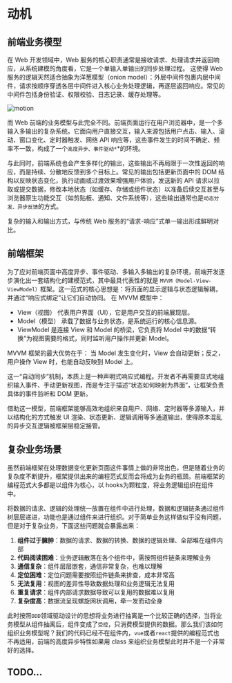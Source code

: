 # 动机

## 前端业务模型

在 Web 开发领域中，Web 服务的核心职责通常是接收请求、处理请求并返回响应，从系统建模的角度看，它是一个单输入单输出的同步处理过程。
这使得 Web 服务的逻辑天然适合抽象为洋葱模型（onion model）：外层中间件包裹内层中间件，请求按顺序穿透各层中间件进入核心业务处理逻辑，再逐层返回响应。常见的中间件包括身份验证、权限校验、日志记录、缓存处理等。

<div class="flex flex-col items-center justify-center">
  <img src="/model.drawio.svg" alt="motion" />
</div>

而 Web 前端的业务模型与此完全不同。前端页面运行在用户浏览器中，是一个多输入多输出的复杂系统。它面向用户直接交互，输入来源包括用户点击、输入、滚动、窗口变化、定时器触发、网络 API 响应等，这些事件发生的时间不确定、频率不一致，构成了一个`高度异步、事件驱动*`\*的环境。

与此同时，前端系统也会产生多样化的输出，这些输出不再局限于一次性返回的响应，而是持续、分散地反馈到多个目标上。常见的输出包括更新页面中的 DOM 结构以反映状态变化，执行动画或过渡效果增强用户体验，发送新的 API 请求以拉取或提交数据，修改本地状态（如缓存、存储或组件状态）以准备后续交互甚至与浏览器原生功能交互（如剪贴板、通知、文件系统等），这些输出通常也是`动态分发、异步反馈`的方式。

复杂的输入和输出方式，与传统 Web 服务的“请求-响应”式单一输出形成鲜明对比。

## 前端框架

为了应对前端页面中高度异步、事件驱动、多输入多输出的复杂环境，前端开发逐步演化出一套结构化的建模范式，其中最具代表性的就是 `MVVM（Model-View-ViewModel）`框架。这一范式的核心思想是：将页面的显示逻辑与状态逻辑解耦，并通过“响应式绑定”让它们自动协同。
在 MVVM 模型中：

- View（视图） 代表用户界面（UI），它是用户交互的前端展现层。
- Model（模型） 承载了数据与业务状态，是系统运行的核心信息源。
- ViewModel 是连接 View 和 Model 的桥梁，它负责将 Model 中的数据“转换”为视图需要的格式，同时监听用户操作并更新 Model。

MVVM 框架的最大优势在于：
当 Model 发生变化时，View 会自动更新；反之，用户操作 View 时，也能自动反映到 Model 上。

这一“自动同步”机制，本质上是一种声明式响应式编程。开发者不再需要显式地组织输入事件、手动更新视图，而是专注于描述“状态如何映射为界面”，让框架负责具体的事件监听和 DOM 更新。

借助这一模型，前端框架能够高效地组织来自用户、网络、定时器等多源输入，并以结构化的方式触发 UI 渲染、状态更新、逻辑调用等多通道输出，使得原本混乱的异步交互逻辑被框架层稳定接管。

## 复杂业务场景

虽然前端框架在处理数据变化更新页面这件事情上做的非常出色，但是随着业务的复杂度不断提升，框架提供出来的编程范式反而会将成为业务的瓶颈。前端框架的编程范式大多都是以组件为核心，以 hooks为颗粒度，将业务逻辑组织在组件中。

将数据的请求、逻辑的处理统一放置在组件中进行处理，数据和逻辑链条通过组件树层层递进，功能也是通过组件来进行组织。对于简单业务这样做似乎没有问题，但是对于复杂业务，下面这些问题就会暴露出来：

1. **组件过于臃肿**：数据的请求、数据的转换、数据的逻辑处理、全部堆在组件内部
2. **代码阅读困难**：业务逻辑散落在各个组件中，需按照组件链条来理解业务
3. **通信复杂**：组件层层嵌套，通信非常复杂，也难以理解
4. **定位困难**：定位问题需要按照组件链条来排查，成本非常高
5. **无法复用**：视图的差异性导致数据处理和业务逻辑无法复用
6. **重复请求**：组件内部请求数据导致可以复用的数据难以复用
7. **复杂度高**：数据流呈现螺旋网状调用，牵一发而动全身

此时按照`DDD`领域驱动设计的思想将业务进行抽离是一个比较正确的选择，当将业务模型从组件抽离后，组件变成了`受控`，只消费模型提供的数据。那么我们该如何组织业务模型呢？我们的代码已经不在组件内，`vue`或者`react`提供的编程范式也不再适用，前端的高度异步特性如果用 class 来组织业务模型此时并不是一个非常好的选择。

## TODO...
